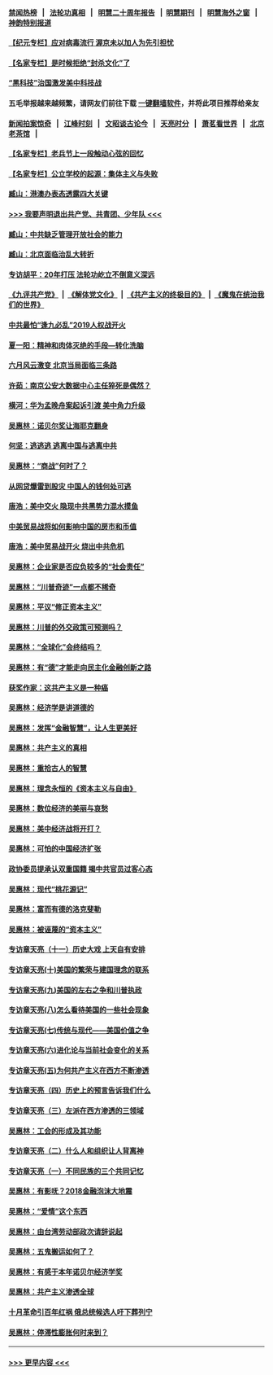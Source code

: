 #### [禁闻热榜](热点新闻.md?=0)  &nbsp;&nbsp;|&nbsp;&nbsp; [法轮功真相](https://github.com/gfw-breaker/truth/blob/master/README.md?=0) &nbsp;&nbsp;|&nbsp;&nbsp; [明慧二十周年报告](https://github.com/gfw-breaker/mh-reports/blob/master/README.md?=0) &nbsp;&nbsp;|&nbsp;&nbsp;[明慧期刊](https://github.com/gfw-breaker/mh-qikan) &nbsp;&nbsp;|&nbsp;&nbsp; [明慧海外之窗](https://github.com/gfw-breaker/mh-news/blob/master/README.md?=0) &nbsp;&nbsp;|&nbsp;&nbsp; [神韵特别报道](https://github.com/gfw-breaker/mh-news/blob/master/shenyun.md?=0)
#### [【纪元专栏】应对病毒流行 渥京未以加人为先引担忧](../pages/nsc423/n11875714.md?t=02282302) 
#### [【名家专栏】是时候拒绝“封杀文化”了](../pages/nsc423/n11814093.md?t=02282302) 
#### [“黑科技”治国激发美中科技战](../pages/nsc423/n11638056.md?t=02282302) 
#### 五毛举报越来越频繁，请网友们前往下载 [一键翻墙软件](https://github.com/gfw-breaker/ssr-accounts)，并将此项目推荐给亲友
#### [新闻拍案惊奇](https://github.com/gfw-breaker/banned-news/blob/master/pages/link4.md) &nbsp;&nbsp;|&nbsp;&nbsp; [江峰时刻](https://github.com/gfw-breaker/banned-news/blob/master/pages/link4.md) &nbsp;&nbsp;|&nbsp;&nbsp; [文昭谈古论今](https://github.com/gfw-breaker/banned-news/blob/master/pages/link4.md) &nbsp;&nbsp;|&nbsp;&nbsp; [天亮时分](https://github.com/gfw-breaker/banned-news/blob/master/pages/link4.md) &nbsp;&nbsp;|&nbsp;&nbsp; [萧茗看世界](https://github.com/gfw-breaker/banned-news/blob/master/pages/link4.md) &nbsp;&nbsp;|&nbsp;&nbsp; [北京老茶馆](https://github.com/gfw-breaker/banned-news/blob/master/pages/link4.md) &nbsp;&nbsp;|&nbsp;&nbsp; 
#### [【名家专栏】老兵节上一段触动心弦的回忆](../pages/nsc423/n11646016.md?t=02282302) 
#### [【名家专栏】公立学校的起源：集体主义与失败](../pages/nsc423/n11601833.md?t=02282302) 
#### [臧山：港澳办表态透露四大关键](../pages/nsc423/n11421628.md?t=02282302) 
#### [>>> 我要声明退出共产党、共青团、少年队 <<<](https://github.com/begood0513/goodnews/blob/master/quit/letter.md) 
#### [臧山：中共缺乏管理开放社会的能力](../pages/nsc423/n11407457.md?t=02282302) 
#### [臧山：北京面临治乱大转折](../pages/nsc423/n11406895.md?t=02282302) 
#### [专访胡平：20年打压 法轮功屹立不倒意义深远](../pages/nsc423/n11398800.md?t=02282302) 
#### [《九评共产党》](https://github.com/begood0513/9ping.md/blob/master/README.md) &nbsp;|&nbsp; [《解体党文化》](../../../../jtdwh.md/blob/master/README.md)  &nbsp;|&nbsp; [《共产主义的终极目的》](../../../../gczydzjmd.md/blob/master/README.md) &nbsp;|&nbsp; [《魔鬼在统治我们的世界》](../../../../mgztzwmdsj.md/blob/master/README.md) 
#### [中共最怕“逢九必乱”2019人权战开火](../pages/nsc423/n11385248.md?t=02282302) 
#### [夏一阳：精神和肉体灭绝的手段—转化洗脑](../pages/nsc423/n11368250.md?t=02282302) 
#### [六月风云激变 北京当局面临三条路](../pages/nsc423/n11313668.md?t=02282302) 
#### [许茹：南京公安大数据中心主任猝死是偶然？](../pages/nsc423/n11064744.md?t=02282302) 
#### [横河：华为孟晚舟案起诉引渡 美中角力升级](../pages/nsc423/n11027230.md?t=02282302) 
#### [吴惠林：诺贝尔奖让海耶克翻身](../pages/nsc423/n10890049.md?t=02282302) 
#### [何坚：逃逃逃 逃离中国与逃离中共](../pages/nsc423/n10592891.md?t=02282302) 
#### [吴惠林：“商战”何时了？](../pages/nsc423/n10573558.md?t=02282302) 
#### [从网贷爆雷到股灾 中国人的钱何处可逃](../pages/nsc423/n10572800.md?t=02282302) 
#### [唐浩：美中交火 隐现中共黑势力混水摸鱼](../pages/nsc423/n10544040.md?t=02282302) 
#### [中美贸易战将如何影响中国的房市和币值](../pages/nsc423/n10543697.md?t=02282302) 
#### [唐浩：美中贸易战开火 烧出中共危机](../pages/nsc423/n10540126.md?t=02282302) 
#### [吴惠林：企业家是否应负较多的“社会责任”](../pages/nsc423/n10535022.md?t=02282302) 
#### [吴惠林：“川普奇迹”一点都不稀奇](../pages/nsc423/n10512808.md?t=02282302) 
#### [吴惠林：平议“修正资本主义”](../pages/nsc423/n10495724.md?t=02282302) 
#### [吴惠林：川普的外交政策可预测吗？](../pages/nsc423/n10462387.md?t=02282302) 
#### [吴惠林：“全球化”会终结吗？](../pages/nsc423/n10452838.md?t=02282302) 
#### [吴惠林：有“德”才能走向民主化金融创新之路](../pages/nsc423/n10432292.md?t=02282302) 
#### [获奖作家：这共产主义是一种癌](../pages/nsc423/n10431541.md?t=02282302) 
#### [吴惠林：经济学是讲道德的](../pages/nsc423/n10398014.md?t=02282302) 
#### [吴惠林：发挥“金融智慧”，让人生更美好](../pages/nsc423/n10375019.md?t=02282302) 
#### [吴惠林：共产主义的真相](../pages/nsc423/n10351394.md?t=02282302) 
#### [吴惠林：重拾古人的智慧](../pages/nsc423/n10337691.md?t=02282302) 
#### [吴惠林：理念永恒的《资本主义与自由》](../pages/nsc423/n10316274.md?t=02282302) 
#### [吴惠林：数位经济的美丽与哀愁](../pages/nsc423/n10292946.md?t=02282302) 
#### [吴惠林：美中经济战将开打？](../pages/nsc423/n10258825.md?t=02282302) 
#### [吴惠林：可怕的中国经济扩张](../pages/nsc423/n10219147.md?t=02282302) 
#### [政协委员提承认双重国籍 揭中共官员过客心态](../pages/nsc423/n10208809.md?t=02282302) 
#### [吴惠林：现代“桃花源记”](../pages/nsc423/n10185234.md?t=02282302) 
#### [吴惠林：富而有德的洛克斐勒](../pages/nsc423/n10142264.md?t=02282302) 
#### [吴惠林：被诬蔑的“资本主义”](../pages/nsc423/n10124816.md?t=02282302) 
#### [专访章天亮（十一）历史大戏 上天自有安排](../pages/nsc423/n10094905.md?t=02282302) 
#### [专访章天亮(十)美国的繁荣与建国理念的联系](../pages/nsc423/n10094899.md?t=02282302) 
#### [专访章天亮(九)美国的左右之争和川普执政](../pages/nsc423/n10094889.md?t=02282302) 
#### [专访章天亮(八)怎么看待美国的一些社会现象](../pages/nsc423/n10094857.md?t=02282302) 
#### [专访章天亮(七)传统与现代——美国价值之争](../pages/nsc423/n10093140.md?t=02282302) 
#### [专访章天亮(六)进化论与当前社会变化的关系](../pages/nsc423/n10092036.md?t=02282302) 
#### [专访章天亮(五)为何共产主义在西方不断渗透](../pages/nsc423/n10083620.md?t=02282302) 
#### [专访章天亮（四）历史上的预言告诉我们什么](../pages/nsc423/n10083606.md?t=02282302) 
#### [专访章天亮（三）左派在西方渗透的三领域](../pages/nsc423/n10081115.md?t=02282302) 
#### [吴惠林：工会的形成及其功能](../pages/nsc423/n10080633.md?t=02282302) 
#### [专访章天亮（二）什么人和组织让人背离神](../pages/nsc423/n10076637.md?t=02282302) 
#### [专访章天亮（一）不同民族的三个共同记忆](../pages/nsc423/n10074188.md?t=02282302) 
#### [吴惠林：有影呒？2018金融泡沫大地震](../pages/nsc423/n10040534.md?t=02282302) 
#### [吴惠林：“爱情”这个东西](../pages/nsc423/n10019423.md?t=02282302) 
#### [吴惠林：由台湾劳动部政次请辞说起](../pages/nsc423/n9979679.md?t=02282302) 
#### [吴惠林：五鬼搬运如何了？](../pages/nsc423/n9925338.md?t=02282302) 
#### [吴惠林：有感于本年诺贝尔经济学奖](../pages/nsc423/n9871883.md?t=02282302) 
#### [吴惠林：共产主义渗透全球](../pages/nsc423/n9812748.md?t=02282302) 
#### [十月革命引百年红祸 俄总统候选人吁下葬列宁](../pages/nsc423/n9810182.md?t=02282302) 
#### [吴惠林：停滞性膨胀何时来到？](../pages/nsc423/n9764136.md?t=02282302) 

----
#### [ >>> 更早内容 <<< ](../indexes/nsc423-earlier.md)
